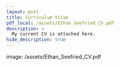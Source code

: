 ```yaml
---
layout: post
title: Curriculum Vitae
pdf_local: /assets/Ethan_Seefried_CV.pdf
description: >
  My current CV is attached here.
hide_description: true
---
```

image: /assets/Ethan_Seefried_CV.pdf
